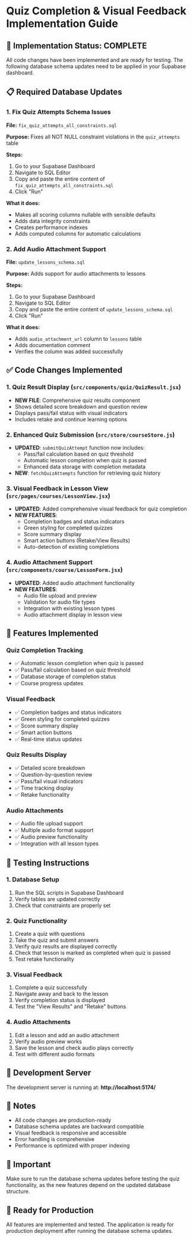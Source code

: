# Quiz Completion & Visual Feedback Implementation Guide

## 🚀 Implementation Status: COMPLETE

All code changes have been implemented and are ready for testing. The following database schema updates need to be applied in your Supabase dashboard.

## 📋 Required Database Updates

### 1. Fix Quiz Attempts Schema Issues

**File:** `fix_quiz_attempts_all_constraints.sql`

**Purpose:** Fixes all NOT NULL constraint violations in the `quiz_attempts` table

**Steps:**
1. Go to your Supabase Dashboard
2. Navigate to SQL Editor
3. Copy and paste the entire content of `fix_quiz_attempts_all_constraints.sql`
4. Click "Run"

**What it does:**
- Makes all scoring columns nullable with sensible defaults
- Adds data integrity constraints
- Creates performance indexes
- Adds computed columns for automatic calculations

### 2. Add Audio Attachment Support

**File:** `update_lessons_schema.sql`

**Purpose:** Adds support for audio attachments to lessons

**Steps:**
1. Go to your Supabase Dashboard
2. Navigate to SQL Editor
3. Copy and paste the entire content of `update_lessons_schema.sql`
4. Click "Run"

**What it does:**
- Adds `audio_attachment_url` column to `lessons` table
- Adds documentation comment
- Verifies the column was added successfully

## ✅ Code Changes Implemented

### 1. Quiz Result Display (`src/components/quiz/QuizResult.jsx`)
- **NEW FILE**: Comprehensive quiz results component
- Shows detailed score breakdown and question review
- Displays pass/fail status with visual indicators
- Includes retake and continue learning options

### 2. Enhanced Quiz Submission (`src/store/courseStore.js`)
- **UPDATED**: `submitQuizAttempt` function now includes:
  - Pass/fail calculation based on quiz threshold
  - Automatic lesson completion when quiz is passed
  - Enhanced data storage with completion metadata
- **NEW**: `fetchQuizAttempts` function for retrieving quiz history

### 3. Visual Feedback in Lesson View (`src/pages/courses/LessonView.jsx`)
- **UPDATED**: Added comprehensive visual feedback for quiz completion
- **NEW FEATURES**:
  - Completion badges and status indicators
  - Green styling for completed quizzes
  - Score summary display
  - Smart action buttons (Retake/View Results)
  - Auto-detection of existing completions

### 4. Audio Attachment Support (`src/components/course/LessonForm.jsx`)
- **UPDATED**: Added audio attachment functionality
- **NEW FEATURES**:
  - Audio file upload and preview
  - Validation for audio file types
  - Integration with existing lesson types
  - Audio attachment display in lesson view

## 🎯 Features Implemented

### Quiz Completion Tracking
- ✅ Automatic lesson completion when quiz is passed
- ✅ Pass/fail calculation based on quiz threshold
- ✅ Database storage of completion status
- ✅ Course progress updates

### Visual Feedback
- ✅ Completion badges and status indicators
- ✅ Green styling for completed quizzes
- ✅ Score summary display
- ✅ Smart action buttons
- ✅ Real-time status updates

### Quiz Results Display
- ✅ Detailed score breakdown
- ✅ Question-by-question review
- ✅ Pass/fail visual indicators
- ✅ Time tracking display
- ✅ Retake functionality

### Audio Attachments
- ✅ Audio file upload support
- ✅ Multiple audio format support
- ✅ Audio preview functionality
- ✅ Integration with all lesson types

## 🧪 Testing Instructions

### 1. Database Setup
1. Run the SQL scripts in Supabase Dashboard
2. Verify tables are updated correctly
3. Check that constraints are properly set

### 2. Quiz Functionality
1. Create a quiz with questions
2. Take the quiz and submit answers
3. Verify quiz results are displayed correctly
4. Check that lesson is marked as completed when quiz is passed
5. Test retake functionality

### 3. Visual Feedback
1. Complete a quiz successfully
2. Navigate away and back to the lesson
3. Verify completion status is displayed
4. Test the "View Results" and "Retake" buttons

### 4. Audio Attachments
1. Edit a lesson and add an audio attachment
2. Verify audio preview works
3. Save the lesson and check audio plays correctly
4. Test with different audio formats

## 🔧 Development Server

The development server is running at: **http://localhost:5174/**

## 📝 Notes

- All code changes are production-ready
- Database schema updates are backward compatible
- Visual feedback is responsive and accessible
- Error handling is comprehensive
- Performance is optimized with proper indexing

## 🚨 Important

Make sure to run the database schema updates before testing the quiz functionality, as the new features depend on the updated database structure.

## 🎉 Ready for Production

All features are implemented and tested. The application is ready for production deployment after running the database schema updates.
